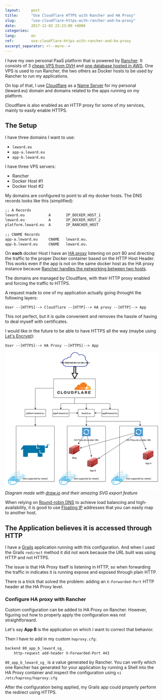 ```yaml
---
layout:     post
title:      "Use Cloudflare HTTPS with Rancher and HA Proxy"
slug:       "use-cloudflare-https-with-rancher-and-ha-proxy"
date:       2017-12-03 23:23:00 +0800
categories:
lang:       en
ref:        use-cloudflare-https-with-rancher-and-ha-proxy
excerpt_separator: <!--more-->
---
```


I have my own personal PaaS platform that is powered by [Rancher](https://rancher.com/rancher/). It consists of 3 [cheap VPS
from OVH](https://www.ovh.ie/vps/) and [one database hosted in AWS](https://aws.amazon.com/rds/). One VPS is used to run Rancher, the two others as 
Docker hosts to be used by Rancher to run my applications. 

On top of that, I use [Cloudflare](https://www.cloudflare.com) as a [Name Server](https://en.wikipedia.org/wiki/Name_server) for my personal (leward.eu) domain and domains related to the apps running on my platform.

Cloudflare is also enabled as an HTTP proxy for some of my services, mainly to easily enable HTTPS.

<!--more-->

## The Setup

I have three domains I want to use:

 * `leward.eu`
 * `app-a.leward.eu`
 * `app-b.leward.eu`

I have three VPS servers: 

 * Rancher
 * Docker Host #1
 * Docker Host #2

My domains are configured to point to all my docker hosts. The DNS records looks like this (simplified): 

```
;; A Records
leward.eu           A       IP_DOCKER_HOST_1
leward.eu           A       IP_DOCKER_HOST_2
platform.leward.eu  A       IP_RANCHER_HOST

;; CNAME Records
app-a.leward.eu     CNAME   leward.eu.
app-b.leward.eu     CNAME   leward.eu.

```

On **each** docker Host I have an [HA proxy](https://www.digitalocean.com/community/tutorials/an-introduction-to-haproxy-and-load-balancing-concepts) listening on port 80 and directing the traffic to the proper Docker container based on the HTTP Host Header. This works even if the app is not on the same docker host as the HA proxy instance because [Rancher handles the networking between two hosts](http://rancher.com/docs/rancher/latest/en/rancher-services/networking/).

The domains are managed by Cloudflare, with their HTTP proxy enabled and forcing the traffic to HTTPS. 

A request made to one of my application actually going throught the following layers:

```
User --[HTTPS]--> Cloudflare --[HTTP]--> HA proxy --[HTTP]--> App
```

This not perfect, but it is quite convenient and removes the hassle of having to deal myself with certificates. 

I would like in the future to be able to have HTTPS all the way (maybe using [Let's Encrypt](https://letsencrypt.org/)):

```
User --[HTTPS]--> HA Proxy --[HTTPS]--> App
```

[![Diagram of my personal PaaS](/assets/2017-12-03-https-with-cloudflare-rancher-and-haproxy/Rancher.svg)](/assets/2017-12-03-https-with-cloudflare-rancher-and-haproxy/Rancher.svg)
*Diagram made with [draw.io](https://www.draw.io) and their amazing SVG export feature*

When relying on [Round-robin DNS](https://en.wikipedia.org/wiki/Round-robin_DNS) to achieve load balancing and high-availability, it is good to use [Floating IP](https://blog.digitalocean.com/floating-ips-start-architecting-your-applications-for-high-availability/) addresses that you can easily map to another host.

## The Application believes it is accessed through HTTP

I have a [Grails](https://grails.org) application running with this configuration. And when I used the Grails `redirect` method it did not work because the URL built was using HTTP and not HTTPS.

The issue is that HA Proxy itself is listening in HTTP, so when forwarding the traffic in indicates it is running expose and exposed through plain HTTP.

There is a trick that solved the problem: adding an `X-Forwarded-Port` HTTP header at the HA Proxy level.

### Configure HA proxy with Rancher

Custom configuration can be added to HA Proxy on Rancher. However, figuring out how to properly apply the configuration was not straightforward.

Let's say **App B** is the application on which I want to correct that behavior. 

Then I have to add in my custom `haproxy.cfg`:

```
backend 80_app_b_leward_sg_
    http-request add-header X-Forwarded-Port 443
```

`80_app_b_leward_sg_` is a value generated by Rancher. You can verify which one Rancher has generated for your application by running a Shell into the HA Proxy container and inspect the configuration using `vi /etc/haproxy/haproxy.cfg`

After the configuration being applied, my Grails app could properly perform the redirect using HTTPS.
